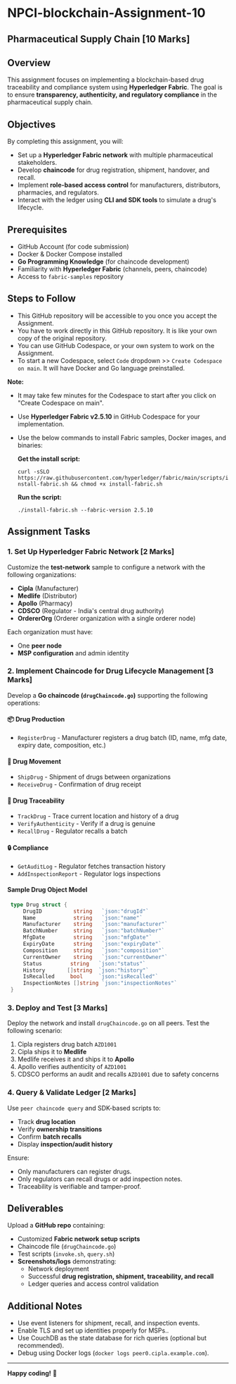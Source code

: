 # NPCI-blockchain-Assignment-10
## Pharmaceutical Supply Chain [10 Marks]

## Overview
This assignment focuses on implementing a blockchain-based drug traceability and compliance system using **Hyperledger Fabric**. The goal is to ensure **transparency, authenticity, and regulatory compliance** in the pharmaceutical supply chain.

## Objectives
By completing this assignment, you will:
- Set up a **Hyperledger Fabric network** with multiple pharmaceutical stakeholders.
- Develop **chaincode** for drug registration, shipment, handover, and recall.
- Implement **role-based access control** for manufacturers, distributors, pharmacies, and regulators.
- Interact with the ledger using **CLI and SDK tools** to simulate a drug's lifecycle.

## Prerequisites
- GitHub Account (for code submission)
- Docker & Docker Compose installed
- **Go Programming Knowledge** (for chaincode development)
- Familiarity with **Hyperledger Fabric** (channels, peers, chaincode)
- Access to `fabric-samples` repository

## Steps to Follow

- This GitHub repository will be accessible to you once you accept the Assignment.
- You have to work directly in this GitHub repository. It is like your own copy of the original repository.
- You can use GitHub Codespace, or your own system to work on the Assignment. 
- To start a new Codespace, select `Code` dropdown >> `Create Codespace on main`. It will have Docker and Go language preinstalled.

**Note:** 
- It may take few minutes for the Codespace to start after you click on "Create Codespace on main".
- Use **Hyperledger Fabric v2.5.10** in GitHub Codespace for your implementation.
- Use the below commands to install Fabric samples, Docker images, and binaries:

  **Get the install script:**
    
  `curl -sSLO https://raw.githubusercontent.com/hyperledger/fabric/main/scripts/install-fabric.sh && chmod +x install-fabric.sh`

  **Run the script:**
    
  `./install-fabric.sh --fabric-version 2.5.10`


## Assignment Tasks
### 1. Set Up Hyperledger Fabric Network [2 Marks]
Customize the **test-network** sample to configure a network with the following organizations:
- **Cipla** (Manufacturer)
- **Medlife** (Distributor)
- **Apollo** (Pharmacy)
- **CDSCO** (Regulator - India's central drug authority)
- **OrdererOrg** (Orderer organization with a single orderer node)

Each organization must have:
- One **peer node**
- **MSP configuration** and admin identity

### 2. Implement Chaincode for Drug Lifecycle Management [3 Marks]
Develop a **Go chaincode (`drugChaincode.go`)** supporting the following operations:
#### 📦 Drug Production
- `RegisterDrug` - Manufacturer registers a drug batch (ID, name, mfg date, expiry date, composition, etc.)

#### 🚚 Drug Movement
- `ShipDrug` - Shipment of drugs between organizations
- `ReceiveDrug` - Confirmation of drug receipt

#### 🧾 Drug Traceability
- `TrackDrug` - Trace current location and history of a drug
- `VerifyAuthenticity` - Verify if a drug is genuine
- `RecallDrug` - Regulator recalls a batch

#### 🔒 Compliance
- `GetAuditLog` - Regulator fetches transaction history
- `AddInspectionReport` - Regulator logs inspections

#### Sample Drug Object Model
```go
 type Drug struct {
     DrugID          string   `json:"drugId"`
     Name            string   `json:"name"`
     Manufacturer    string   `json:"manufacturer"`
     BatchNumber     string   `json:"batchNumber"`
     MfgDate         string   `json:"mfgDate"`
     ExpiryDate      string   `json:"expiryDate"`
     Composition     string   `json:"composition"`
     CurrentOwner    string   `json:"currentOwner"`
     Status         string   `json:"status"`
     History       []string  `json:"history"`
     IsRecalled     bool     `json:"isRecalled"`
     InspectionNotes []string `json:"inspectionNotes"`
 }
```

### 3. Deploy and Test [3 Marks]
Deploy the network and install `drugChaincode.go` on all peers. Test the following scenario:
1. Cipla registers drug batch `AZD1001`
2. Cipla ships it to **Medlife**
3. Medlife receives it and ships it to **Apollo**
4. Apollo verifies authenticity of `AZD1001`
5. CDSCO performs an audit and recalls `AZD1001` due to safety concerns

### 4. Query & Validate Ledger [2 Marks]
Use `peer chaincode query` and SDK-based scripts to:
- Track **drug location**
- Verify **ownership transitions**
- Confirm **batch recalls**
- Display **inspection/audit history**

Ensure:
- Only manufacturers can register drugs.
- Only regulators can recall drugs or add inspection notes.
- Traceability is verifiable and tamper-proof.


## Deliverables
Upload a **GitHub repo** containing:
- Customized **Fabric network setup scripts**
- Chaincode file (`drugChaincode.go`)
- Test scripts (`invoke.sh`, `query.sh`)
- **Screenshots/logs** demonstrating:
  - Network deployment
  - Successful **drug registration, shipment, traceability, and recall**
  - Ledger queries and access control validation

## Additional Notes
- Use event listeners for shipment, recall, and inspection events.
- Enable TLS and set up identities properly for MSPs..
- Use CouchDB as the state database for rich queries (optional but recommended).
- Debug using Docker logs (`docker logs peer0.cipla.example.com`).

---

**Happy coding!** 🚀


